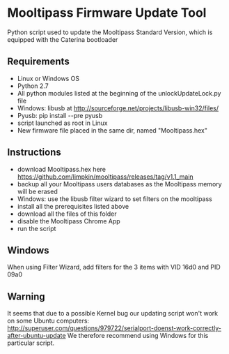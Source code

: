 Mooltipass Firmware Update Tool
=================================
Python script used to update the Mooltipass Standard Version, which is equipped with the Caterina bootloader

Requirements
------------
- Linux or Windows OS
- Python 2.7
- All python modules listed at the beginning of the unlockUpdateLock.py file
- Windows: libusb at http://sourceforge.net/projects/libusb-win32/files/
- Pyusb: pip install --pre pyusb
- script launched as root in Linux
- New firmware file placed in the same dir, named "Mooltipass.hex"

Instructions
------------
- download Mooltipass.hex here https://github.com/limpkin/mooltipass/releases/tag/v1.1_main
- backup all your Mooltipass users databases as the Mooltipass memory will be erased
- Windows: use the libusb filter wizard to set filters on the mooltipass
- install all the prerequisites listed above
- download all the files of this folder
- disable the Mooltipass Chrome App
- run the script

Windows
-------
When using Filter Wizard, add filters for the 3 items with VID 16d0 and PID 09a0

Warning
-------
It seems that due to a possible Kernel bug our updating script won't work on some Ubuntu computers: http://superuser.com/questions/979722/serialport-doenst-work-correctly-after-ubuntu-update
We therefore recommend using Windows for this particular script.
